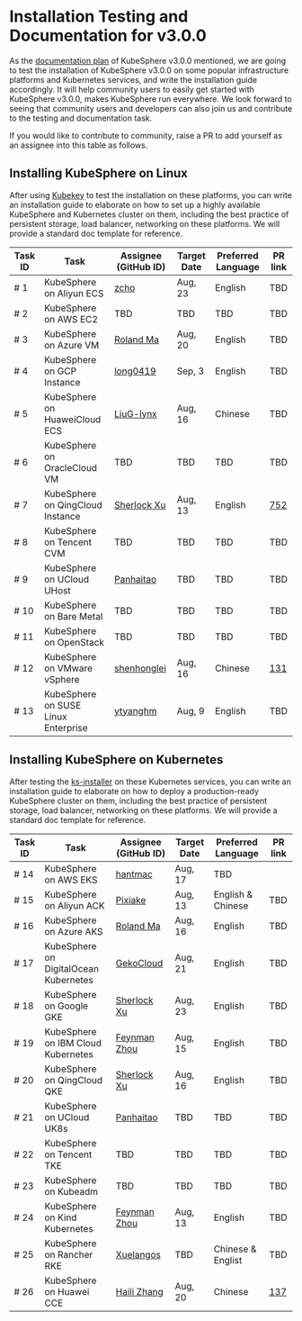 # Installation Testing and Documentation for v3.0.0

As the [documentation plan](https://github.com/kubesphere/website/issues/113) of KubeSphere v3.0.0 mentioned, we are going to test the installation of KubeSphere v3.0.0 on some popular infrastructure platforms and Kubernetes services, and write the installation guide accordingly. It will help community users to easily get started with KubeSphere v3.0.0, makes KubeSphere run everywhere. We look forward to seeing that community users and developers can also join us and contribute to the testing and documentation task.

If you would like to contribute to community, raise a PR to add yourself as an assignee into this table as follows.

## Installing KubeSphere on Linux

After using [Kubekey](https://github.com/kubesphere/kubekey) to test the installation on these platforms, you can write an installation guide to elaborate on how to set up a highly available KubeSphere and Kubernetes cluster on them, including the best practice of persistent storage, load balancer, networking on these platforms. We will provide a standard doc template for reference.

| Task ID | Task | Assignee (GitHub ID) | Target Date | Preferred Language | PR link |
| --- | --- | --- | --- | --- | --- |
| # 1 | KubeSphere on Aliyun ECS | [zcho](https://github.com/zhuch-h)  | Aug, 23 | English | TBD |
| # 2 | KubeSphere on AWS EC2 | TBD  | TBD | TBD | TBD |
| # 3 | KubeSphere on Azure VM | [Roland Ma](https://github.com/RolandMa1986) | Aug, 20 | English | TBD |
| # 4 | KubeSphere on GCP Instance | [long0419](https://github.com/long0419)  | Sep, 3 | English | TBD |
| # 5 | KubeSphere on HuaweiCloud ECS | [LiuG-lynx](https://github.com/LiuG-lynx)  | Aug, 16 | Chinese | TBD |
| # 6 | KubeSphere on OracleCloud VM | TBD  | TBD | TBD | TBD |
| # 7 | KubeSphere on QingCloud Instance |  [Sherlock Xu](https://github.com/Sherlock113) | Aug, 13 | English | [752](https://github.com/kubesphere/docs.kubesphere.io/pull/752) |
| # 8 | KubeSphere on Tencent CVM | TBD  | TBD | TBD | TBD |
| # 9 | KubeSphere on UCloud UHost | [Panhaitao](https://github.com/panhaitao)  | TBD | TBD | TBD |
| # 10 | KubeSphere on Bare Metal | TBD  | TBD | TBD | TBD |
| # 11 | KubeSphere on OpenStack | TBD  | TBD | TBD | TBD |
| # 12 | KubeSphere on VMware vSphere | [shenhonglei](https://github.com/shenhonglei)  | Aug, 16 | Chinese | [131](https://github.com/kubesphere/website/pull/131) |
| # 13 | KubeSphere on SUSE Linux Enterprise | [ytyanghm](https://github.com/ytyanghm)  | Aug, 9 | English | TBD |

## Installing KubeSphere on Kubernetes

After testing the [ks-installer](https://github.com/kubesphere/ks-installer) on these Kubernetes services, you can write an installation guide to elaborate on how to deploy a production-ready KubeSphere cluster on them, including the best practice of persistent storage, load balancer, networking on these platforms. We will provide a standard doc template for reference.

| Task ID | Task | Assignee (GitHub ID) | Target Date | Preferred Language | PR link |
| --- | --- | --- | --- | --- | --- |
| # 14 | KubeSphere on AWS EKS | [hantmac](https://github.com/hantmac)  | Aug, 17 | TBD |
| # 15 | KubeSphere on Aliyun ACK | [Pixiake](https://github.com/pixiake) | Aug, 13 | English & Chinese | TBD |
| # 16 | KubeSphere on Azure AKS | [Roland Ma](https://github.com/RolandMa1986) | Aug, 16 | English | TBD |
| # 17 | KubeSphere on DigitalOcean Kubernetes | [GekoCloud](https://github.com/GekoCloud) | Aug, 21  | English | TBD |
| # 18 | KubeSphere on Google GKE | [Sherlock Xu](https://github.com/Sherlock113) | Aug, 23 | English | TBD |
| # 19 | KubeSphere on IBM Cloud Kubernetes | [Feynman Zhou](https://github.com/FeynmanZhou)  | Aug, 15 | English | TBD |
| # 20 | KubeSphere on QingCloud QKE | [Sherlock Xu](https://github.com/Sherlock113) | Aug, 16 | English | TBD |
| # 21 | KubeSphere on UCloud UK8s | [Panhaitao](https://github.com/panhaitao) | TBD | TBD | TBD |
| # 22 | KubeSphere on Tencent TKE | TBD  | TBD | TBD | TBD |
| # 23 | KubeSphere on Kubeadm | TBD  | TBD | TBD | TBD |
| # 24 | KubeSphere on Kind Kubernetes | [Feynman Zhou](https://github.com/FeynmanZhou)  | Aug, 13 | English | TBD |
| # 25 | KubeSphere on Rancher RKE | [Xuelangos](https://github.com/xuelangos)  | TBD | Chinese & Englist | TBD |
| # 26 | KubeSphere on Huawei CCE | [Haili Zhang](https://github.com/webup)  | Aug, 20 | Chinese | [137](https://github.com/kubesphere/website/pull/137) |
